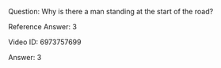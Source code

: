 Question: Why is there a man standing at the start of the road?

Reference Answer: 3

Video ID: 6973757699

Answer: 3

